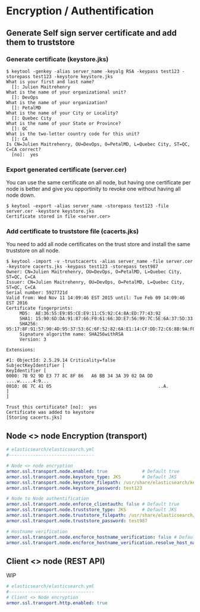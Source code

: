 # Encryption / Authentification
## Generate Self sign server certificate and add them to truststore
### Generate certificate (keystore.jks) 
```
$ keytool -genkey -alias server_name -keyalg RSA -keypass test123 -storepass test123 -keystore keystore.jks
What is your first and last name?
  []: Julien Maitrehenry
What is the name of your organizational unit?
  []: DevOps
What is the name of your organization?
  []: PetalMD
What is the name of your City or Locality?
  []: Quebec City
What is the name of your State or Province?
  []: QC
What is the two-letter country code for this unit?
  []: CA
Is CN=Julien Maitrehenry, OU=DevOps, O=PetalMD, L=Quebec City, ST=QC, C=CA correct?
  [no]:  yes
```

### Export generated certificate (server.cer)
You can use the same certificate on all node, but having one certificate per node is better and give you opportinity to revoke one without having all node down.

```
$ keytool -export -alias server_name -storepass test123 -file server.cer -keystore keystore.jks
Certificate stored in file <server.cer>
```

### Add certificate to truststore file (cacerts.jks)
You need to add all node certificates on the trust store and install the same truststore on all node.

```
$ keytool -import -v -trustcacerts -alias server_name -file server.cer -keystore cacerts.jks -keypass test123 -storepass test987
Owner: CN=Julien Maitrehenry, OU=DevOps, O=PetalMD, L=Quebec City, ST=QC, C=CA
Issuer: CN=Julien Maitrehenry, OU=DevOps, O=PetalMD, L=Quebec City, ST=QC, C=CA
Serial number: 5927721d
Valid from: Wed Nov 11 14:09:46 EST 2015 until: Tue Feb 09 14:09:46 EST 2016
Certificate fingerprints:
	 MD5:  AE:36:55:E9:85:CE:E9:11:C5:92:C4:8A:ED:77:43:92
	 SHA1: 15:90:6D:DA:91:87:66:F0:61:66:3D:E7:56:99:7C:5E:6A:37:5D:33
	 SHA256: 95:17:8F:91:57:90:4D:95:37:53:6C:6F:52:82:6A:E1:14:CF:DD:72:C6:8B:9A:F0:B5:E0:CC:34:C1:4F:E3:0E
	 Signature algorithm name: SHA256withRSA
	 Version: 3

Extensions:

#1: ObjectId: 2.5.29.14 Criticality=false
SubjectKeyIdentifier [
KeyIdentifier [
0000: 7B 92 9D E3 77 8C 8F 86   A6 BB 34 3A 39 02 DA DD  ....w.....4:9...
0010: 0E 7C 41 05                                        ..A.
]
]

Trust this certificate? [no]:  yes
Certificate was added to keystore
[Storing cacerts.jks]
```

## Node <> node Encryption (transport)
```yaml
# elasticsearch/elasticsearch.yml
#--------------------------------

# Node <> node encryption
armor.ssl.transport.node.enabled: true             # Default true
armor.ssl.transport.node.keystore_type: JKS        # Default JKS
armor.ssl.transport.node.keystore_filepath: /usr/share/elasticsearch/keystore.jks
armor.ssl.transport.node.keystore_password: test123

# Node to Node authentification
armor.ssl.transport.node.enforce_clientauth: false # Default true
armor.ssl.transport.node.truststore_type: JKS      # Default JKS
armor.ssl.transport.node.truststore_filepath: /usr/share/elasticsearch/cacerts.jks
armor.ssl.transport.node.truststore_password: test987

# Hostname verification
armor.ssl.transport.node.encforce_hostname_verification: false # Default true
armor.ssl.transport.node.encforce_hostname_verification.resolve_host_name: false # Default true
```

## Client <> node (REST API)
WIP

```YAML
# elasticsearch/elasticsearch.yml
#--------------------------------
# Client <> Node encryption
armor.ssl.transport.http.enabled: true
```
